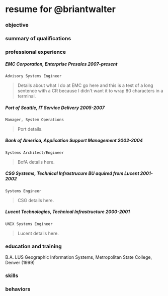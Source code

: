# resume for @briantwalter

### objective

### summary of qualifications

### professional experience
##### EMC Corporation, Enterprise Presales 2007-present
`Advisory Systems Engineer`
> Details about what I do at EMC go here and this is a test of a long sentence
with a CR because I didn't want it to wrap 80 characters in a terminal.

##### Port of Seattle, IT Service Delivery 2005-2007
`Manager, System Operations` 
> Port details.

##### Bank of America, Application Support Management 2002-2004
`Systems Architect/Engineer`
> BofA details here.

##### CSG Systems, Technical Infrastrucure *BU aquired from Lucent* 2001-2002
`Systems Engineer`
> CSG details here.

##### Lucent Technologies, Technical Infrastructure 2000-2001
`UNIX Systems Engineer`
> Lucent details here.

### education and training
B.A. LUS Geographic Information Systems, Metropolitan State College, Denver (1999)

### skills

### behaviors
